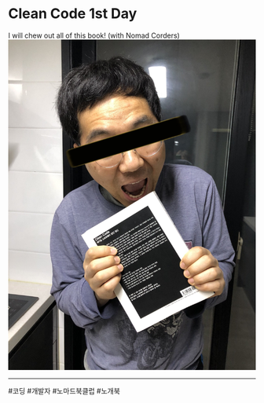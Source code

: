 # Clean Code 1st Day
I will chew out all of this book! (with Nomad Corders)
![](./00.clean_code.jpg)

---
#코딩
#개발자 
#노마드북클럽 
#노개북
